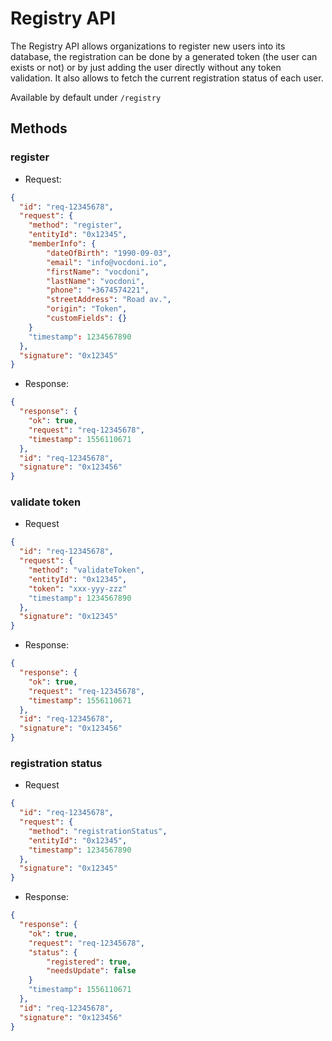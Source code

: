 # Registry API
The Registry API allows organizations to register new users into its database, the registration can be done by a generated token (the user can exists or not) or by just adding the user directly without any token validation. It also allows to fetch the current registration status of each user.

Available by default under `/registry`

## Methods

### register

- Request:

```json
{
  "id": "req-12345678",
  "request": {
    "method": "register",
    "entityId": "0x12345",
    "memberInfo": {
        "dateOfBirth": "1990-09-03",
        "email": "info@vocdoni.io",
        "firstName": "vocdoni",
        "lastName": "vocdoni",
        "phone": "+3674574221",
        "streetAddress": "Road av.",
        "origin": "Token",
        "customFields": {}
    }
    "timestamp": 1234567890
  },
  "signature": "0x12345"
}
```

- Response:

```json
{
  "response": {
    "ok": true,
    "request": "req-12345678",  
    "timestamp": 1556110671
  },
  "id": "req-12345678",
  "signature": "0x123456"
}
```

### validate token

- Request

```json
{
  "id": "req-12345678",
  "request": {
    "method": "validateToken",
    "entityId": "0x12345",
    "token": "xxx-yyy-zzz" 
    "timestamp": 1234567890
  },
  "signature": "0x12345"
}
```

- Response:

```json
{
  "response": {
    "ok": true,
    "request": "req-12345678",  
    "timestamp": 1556110671
  },
  "id": "req-12345678",
  "signature": "0x123456"
}
```

### registration status

- Request

```json
{
  "id": "req-12345678",
  "request": {
    "method": "registrationStatus",
    "entityId": "0x12345",
    "timestamp": 1234567890
  },
  "signature": "0x12345"
}
```

- Response:

```json
{
  "response": {
    "ok": true,
    "request": "req-12345678",  
    "status": {
        "registered": true,
        "needsUpdate": false
    }
    "timestamp": 1556110671
  },
  "id": "req-12345678",
  "signature": "0x123456"
}
```